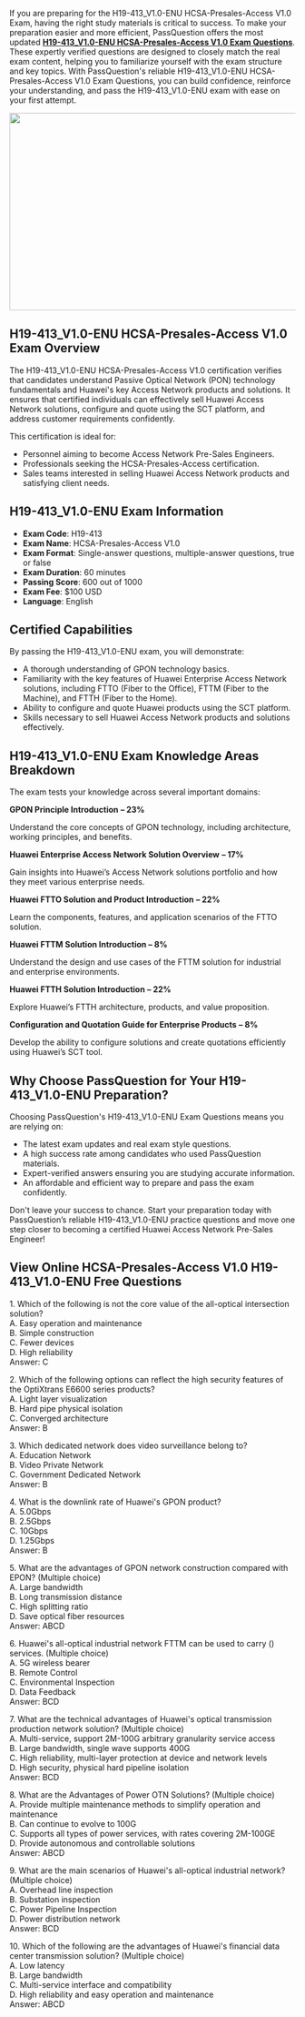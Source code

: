 <p>If you are preparing for the H19-413_V1.0-ENU HCSA-Presales-Access V1.0 Exam, having the right study materials is critical to success. To make your preparation easier and more efficient, PassQuestion offers the most updated <strong><a href="https://www.passquestion.com/h19-413_v1-0-enu.html">H19-413_V1.0-ENU HCSA-Presales-Access V1.0 Exam Questions</a></strong>. These expertly verified questions are designed to closely match the real exam content, helping you to familiarize yourself with the exam structure and key topics. With PassQuestion&#39;s reliable H19-413_V1.0-ENU HCSA-Presales-Access V1.0 Exam Questions, you can build confidence, reinforce your understanding, and pass the H19-413_V1.0-ENU exam with ease on your first attempt.</p>

<p><img alt="" src="https://www.passquestion.com/uploads/pqcom/images/20250426/31658640f69da62c3cda9a50f5bb73ab.jpg" style="height:347px; width:618px" /></p>

<h2><strong>H19-413_V1.0-ENU HCSA-Presales-Access V1.0 Exam Overview</strong></h2>

<p>The H19-413_V1.0-ENU HCSA-Presales-Access V1.0 certification verifies that candidates understand Passive Optical Network (PON) technology fundamentals and Huawei&#39;s key Access Network products and solutions. It ensures that certified individuals can effectively sell Huawei Access Network solutions, configure and quote using the SCT platform, and address customer requirements confidently.</p>

<p>This certification is ideal for:</p>

<ul>
	<li>Personnel aiming to become Access Network Pre-Sales Engineers.</li>
	<li>Professionals seeking the HCSA-Presales-Access certification.</li>
	<li>Sales teams interested in selling Huawei Access Network products and satisfying client needs.</li>
</ul>

<h2><strong>H19-413_V1.0-ENU Exam Information</strong></h2>

<ul>
	<li><strong>Exam Code</strong>: H19-413</li>
	<li><strong>Exam Name</strong>: HCSA-Presales-Access V1.0</li>
	<li><strong>Exam Format</strong>: Single-answer questions, multiple-answer questions, true or false</li>
	<li><strong>Exam Duration</strong>: 60 minutes</li>
	<li><strong>Passing Score</strong>: 600 out of 1000</li>
	<li><strong>Exam Fee</strong>: $100 USD</li>
	<li><strong>Language</strong>: English</li>
</ul>

<h2><strong>Certified Capabilities</strong></h2>

<p>By passing the H19-413_V1.0-ENU exam, you will demonstrate:</p>

<ul>
	<li>A thorough understanding of GPON technology basics.</li>
	<li>Familiarity with the key features of Huawei Enterprise Access Network solutions, including FTTO (Fiber to the Office), FTTM (Fiber to the Machine), and FTTH (Fiber to the Home).</li>
	<li>Ability to configure and quote Huawei products using the SCT platform.</li>
	<li>Skills necessary to sell Huawei Access Network products and solutions effectively.</li>
</ul>

<h2><strong>H19-413_V1.0-ENU Exam Knowledge Areas Breakdown</strong></h2>

<p>The exam tests your knowledge across several important domains:</p>

<p><strong>GPON Principle Introduction</strong> <strong>&ndash; 23%</strong></p>

<p>Understand the core concepts of GPON technology, including architecture, working principles, and benefits.</p>

<p><strong>Huawei Enterprise Access Network Solution Overview</strong> <strong>&ndash; 17%</strong></p>

<p>Gain insights into Huawei&rsquo;s Access Network solutions portfolio and how they meet various enterprise needs.</p>

<p><strong>Huawei FTTO Solution and Product Introduction</strong> <strong>&ndash; 22%</strong></p>

<p>Learn the components, features, and application scenarios of the FTTO solution.</p>

<p><strong>Huawei FTTM Solution Introduction &ndash; 8%</strong></p>

<p>Understand the design and use cases of the FTTM solution for industrial and enterprise environments.</p>

<p><strong>Huawei FTTH Solution Introduction</strong> <strong>&ndash; 22%</strong></p>

<p>Explore Huawei&rsquo;s FTTH architecture, products, and value proposition.</p>

<p><strong>Configuration and Quotation Guide for Enterprise Products</strong> <strong>&ndash; 8%</strong></p>

<p>Develop the ability to configure solutions and create quotations efficiently using Huawei&rsquo;s SCT tool.</p>

<h2><strong>Why Choose PassQuestion for Your H19-413_V1.0-ENU Preparation?</strong></h2>

<p>Choosing PassQuestion&#39;s H19-413_V1.0-ENU Exam Questions means you are relying on:</p>

<ul>
	<li>The latest exam updates and real exam style questions.</li>
	<li>A high success rate among candidates who used PassQuestion materials.</li>
	<li>Expert-verified answers ensuring you are studying accurate information.</li>
	<li>An affordable and efficient way to prepare and pass the exam confidently.</li>
</ul>

<p>Don&#39;t leave your success to chance. Start your preparation today with PassQuestion&rsquo;s reliable H19-413_V1.0-ENU practice questions and move one step closer to becoming a certified Huawei Access Network Pre-Sales Engineer!</p>

<h2>View Online HCSA-Presales-Access V1.0 H19-413_V1.0-ENU Free Questions</h2>

<p><!-- notionvc: a0a45651-8793-4aad-addf-ca1bf04f8728 --></p>

<p>1. Which of the following is not the core value of the all-optical intersection solution?<br />
A. Easy operation and maintenance<br />
B. Simple construction<br />
C. Fewer devices<br />
D. High reliability<br />
Answer: C</p>

<p>2. Which of the following options can reflect the high security features of the OptiXtrans E6600 series products?<br />
A. Light layer visualization<br />
B. Hard pipe physical isolation<br />
C. Converged architecture<br />
Answer: B</p>

<p>3. Which dedicated network does video surveillance belong to?<br />
A. Education Network<br />
B. Video Private Network<br />
C. Government Dedicated Network<br />
Answer: B</p>

<p>4. What is the downlink rate of Huawei&#39;s GPON product?<br />
A. 5.0Gbps<br />
B. 2.5Gbps<br />
C. 10Gbps<br />
D. 1.25Gbps<br />
Answer: B</p>

<p>5. What are the advantages of GPON network construction compared with EPON? (Multiple choice)<br />
A. Large bandwidth<br />
B. Long transmission distance<br />
C. High splitting ratio<br />
D. Save optical fiber resources<br />
Answer: ABCD</p>

<p>6. Huawei&#39;s all-optical industrial network FTTM can be used to carry () services. (Multiple choice)<br />
A. 5G wireless bearer<br />
B. Remote Control<br />
C. Environmental Inspection<br />
D. Data Feedback<br />
Answer: BCD</p>

<p>7. What are the technical advantages of Huawei&#39;s optical transmission production network solution? (Multiple choice)<br />
A. Multi-service, support 2M-100G arbitrary granularity service access<br />
B. Large bandwidth, single wave supports 400G<br />
C. High reliability, multi-layer protection at device and network levels<br />
D. High security, physical hard pipeline isolation<br />
Answer: BCD</p>

<p>8. What are the Advantages of Power OTN Solutions? (Multiple choice)<br />
A. Provide multiple maintenance methods to simplify operation and maintenance<br />
B. Can continue to evolve to 100G<br />
C. Supports all types of power services, with rates covering 2M-100GE<br />
D. Provide autonomous and controllable solutions<br />
Answer: ABCD</p>

<p>9. What are the main scenarios of Huawei&#39;s all-optical industrial network? (Multiple choice)<br />
A. Overhead line inspection<br />
B. Substation inspection<br />
C. Power Pipeline Inspection<br />
D. Power distribution network<br />
Answer: BCD</p>

<p>10. Which of the following are the advantages of Huawei&#39;s financial data center transmission solution? (Multiple choice)<br />
A. Low latency<br />
B. Large bandwidth<br />
C. Multi-service interface and compatibility<br />
D. High reliability and easy operation and maintenance<br />
Answer: ABCD</p>
